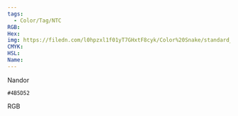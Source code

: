 ```yaml
---
tags:
  - Color/Tag/NTC
RGB:
Hex:
img: https://filedn.com/l0hpzxl1f01yT7GHxtF8cyk/Color%20Snake/standard_csv_to_svg/4B5D52.svg
CMYK:
HSL:
Name:
---
```

Nandor
```palette
#4B5D52
```
RGB

